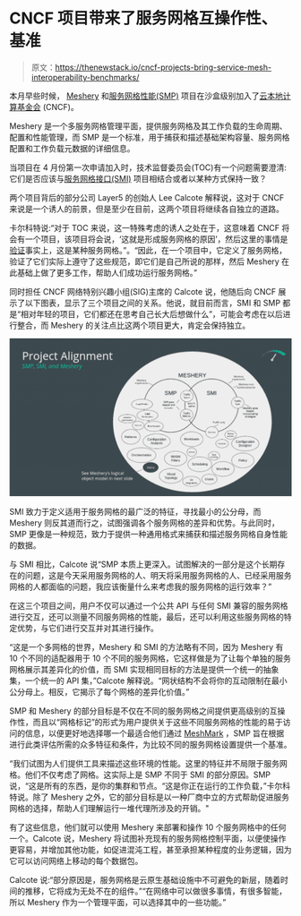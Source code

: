 # CNCF 项目带来了服务网格互操作性、基准

> 原文：<https://thenewstack.io/cncf-projects-bring-service-mesh-interoperability-benchmarks/>

本月早些时候， [Meshery](https://github.com/meshery/meshery) 和[服务网格性能(SMP)](https://github.com/service-mesh-performance/service-mesh-performance) 项目在沙盒级别加入了[云本地计算基金会](https://cncf.io/?utm_content=inline-mention) (CNCF)。

Meshery 是一个多服务网格管理平面，提供服务网格及其工作负载的生命周期、配置和性能管理，而 SMP 是一个标准，用于捕获和描述基础架构容量、服务网格配置和工作负载元数据的详细信息。

当项目在 4 月份第一次申请加入时，技术监督委员会(TOC)有一个问题需要澄清:它们是否应该与[服务网格接口(SMI)](https://github.com/servicemeshinterface/smi-spec) 项目相结合或者以某种方式保持一致？

两个项目背后的部分公司 Layer5 的创始人 Lee Calcote 解释说，这对于 CNCF 来说是一个诱人的前景，但是至少在目前，这两个项目将继续各自独立的道路。

卡尔科特说:“对于 TOC 来说，这一特殊考虑的诱人之处在于，这意味着 CNCF 将会有一个项目，该项目将会说，‘这就是形成服务网格的原因’，然后这里的事情是[验证](https://meshery.io/service-mesh-interface)事实上，这是某种服务网格。”。“因此，在一个项目中，它定义了服务网格，验证了它们实际上遵守了这些规范，即它们是自己所说的那样，然后 Meshery 在此基础上做了更多工作，帮助人们成功运行服务网格。”

同时担任 CNCF 网络特别兴趣小组(SIG)主席的 Calcote 说，他随后向 CNCF 展示了以下图表，显示了三个项目之间的关系。他说，就目前而言，SMI 和 SMP 都是“相对年轻的项目，它们都还在思考自己长大后想做什么”，可能会考虑在以后进行整合，而 Meshery 的关注点比这两个项目更大，肯定会保持独立。

![](img/5288a6a87f26615e43148adec42b4e6a.png)

SMI 致力于定义适用于服务网格的最广泛的特征，寻找最小的公分母，而 Meshery 则反其道而行之，试图强调各个服务网格的差异和优势。与此同时，SMP 更像是一种规范，致力于提供一种通用格式来捕获和描述服务网格自身性能的数据。

与 SMI 相比，Calcote 说“SMP 本质上更深入。试图解决的一部分是这个长期存在的问题，这是今天采用服务网格的人、明天将采用服务网格的人、已经采用服务网格的人都面临的问题，我应该衡量什么来考虑我的服务网格的运行效率？”

在这三个项目之间，用户不仅可以通过一个公共 API 与任何 SMI 兼容的服务网格进行交互，还可以测量不同服务网格的性能，最后，还可以利用这些服务网格的特定优势，与它们进行交互并对其进行操作。

“这是一个多网格的世界，Meshery 和 SMI 的方法略有不同，因为 Meshery 有 10 个不同的适配器用于 10 个不同的服务网格，它这样做是为了让每个单独的服务网格展示其差异化的价值，而 SMI 实现相同目标的方法是提供一个统一的抽象集，一个统一的 API 集，”Calcote 解释说。“网状结构不会将你的互动限制在最小公分母上。相反，它揭示了每个网格的差异化价值。”

SMP 和 Meshery 的部分目标是不仅在不同的服务网格之间提供更高级别的互操作性，而且以“网格标记”的形式为用户提供关于这些不同服务网格的性能的易于访问的信息，以便更好地选择哪一个最适合他们通过 [MeshMark](https://smp-spec.io/) ，SMP 旨在根据进行此类评估所需的众多特征和条件，为比较不同的服务网格设置提供一个基准。

“我们试图为人们提供工具来描述这些环境的性能。这里的特征并不局限于服务网格。他们不仅考虑了网格。这实际上是 SMP 不同于 SMI 的部分原因。SMP 说，“这是所有的东西，是你的集群和节点。“这是你正在运行的工作负载，”卡尔科特说。除了 Meshery 之外，它的部分目标是以一种厂商中立的方式帮助促进服务网格的选择，帮助人们理解运行一堆代理所涉及的开销。"

有了这些信息，他们就可以使用 Meshery 来部署和操作 10 个服务网格中的任何一个。Calcote 说，Meshery 将试图补充现有的服务网格控制平面，以便使操作更容易，并增加其他功能，如促进混沌工程，甚至承担某种程度的业务逻辑，因为它可以访问网络上移动的每个数据包。

Calcote 说:“部分原因是，服务网格是云原生基础设施中不可避免的新层，随着时间的推移，它将成为无处不在的组件。”“在网络中可以做很多事情，有很多智能，所以 Meshery 作为一个管理平面，可以选择其中的一些功能。”

<svg xmlns:xlink="http://www.w3.org/1999/xlink" viewBox="0 0 68 31" version="1.1"><title>Group</title> <desc>Created with Sketch.</desc></svg>